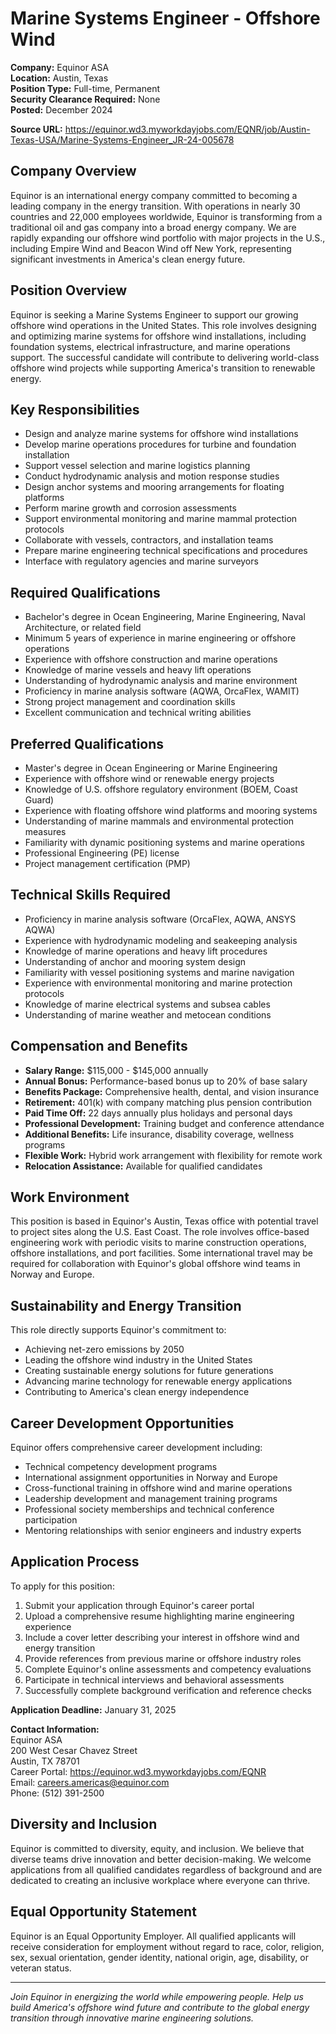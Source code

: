 # Marine Systems Engineer - Offshore Wind

**Company:** Equinor ASA  
**Location:** Austin, Texas  
**Position Type:** Full-time, Permanent  
**Security Clearance Required:** None  
**Posted:** December 2024  

**Source URL:** https://equinor.wd3.myworkdayjobs.com/EQNR/job/Austin-Texas-USA/Marine-Systems-Engineer_JR-24-005678

## Company Overview

Equinor is an international energy company committed to becoming a leading company in the energy transition. With operations in nearly 30 countries and 22,000 employees worldwide, Equinor is transforming from a traditional oil and gas company into a broad energy company. We are rapidly expanding our offshore wind portfolio with major projects in the U.S., including Empire Wind and Beacon Wind off New York, representing significant investments in America's clean energy future.

## Position Overview

Equinor is seeking a Marine Systems Engineer to support our growing offshore wind operations in the United States. This role involves designing and optimizing marine systems for offshore wind installations, including foundation systems, electrical infrastructure, and marine operations support. The successful candidate will contribute to delivering world-class offshore wind projects while supporting America's transition to renewable energy.

## Key Responsibilities

- Design and analyze marine systems for offshore wind installations
- Develop marine operations procedures for turbine and foundation installation
- Support vessel selection and marine logistics planning
- Conduct hydrodynamic analysis and motion response studies
- Design anchor systems and mooring arrangements for floating platforms
- Perform marine growth and corrosion assessments
- Support environmental monitoring and marine mammal protection protocols
- Collaborate with vessels, contractors, and installation teams
- Prepare marine engineering technical specifications and procedures
- Interface with regulatory agencies and marine surveyors

## Required Qualifications

- Bachelor's degree in Ocean Engineering, Marine Engineering, Naval Architecture, or related field
- Minimum 5 years of experience in marine engineering or offshore operations
- Experience with offshore construction and marine operations
- Knowledge of marine vessels and heavy lift operations
- Understanding of hydrodynamic analysis and marine environment
- Proficiency in marine analysis software (AQWA, OrcaFlex, WAMIT)
- Strong project management and coordination skills
- Excellent communication and technical writing abilities

## Preferred Qualifications

- Master's degree in Ocean Engineering or Marine Engineering
- Experience with offshore wind or renewable energy projects
- Knowledge of U.S. offshore regulatory environment (BOEM, Coast Guard)
- Experience with floating offshore wind platforms and mooring systems
- Understanding of marine mammals and environmental protection measures
- Familiarity with dynamic positioning systems and marine operations
- Professional Engineering (PE) license
- Project management certification (PMP)

## Technical Skills Required

- Proficiency in marine analysis software (OrcaFlex, AQWA, ANSYS AQWA)
- Experience with hydrodynamic modeling and seakeeping analysis
- Knowledge of marine operations and heavy lift procedures
- Understanding of anchor and mooring system design
- Familiarity with vessel positioning systems and marine navigation
- Experience with environmental monitoring and marine protection protocols
- Knowledge of marine electrical systems and subsea cables
- Understanding of marine weather and metocean conditions

## Compensation and Benefits

- **Salary Range:** $115,000 - $145,000 annually
- **Annual Bonus:** Performance-based bonus up to 20% of base salary
- **Benefits Package:** Comprehensive health, dental, and vision insurance
- **Retirement:** 401(k) with company matching plus pension contribution
- **Paid Time Off:** 22 days annually plus holidays and personal days
- **Professional Development:** Training budget and conference attendance
- **Additional Benefits:** Life insurance, disability coverage, wellness programs
- **Flexible Work:** Hybrid work arrangement with flexibility for remote work
- **Relocation Assistance:** Available for qualified candidates

## Work Environment

This position is based in Equinor's Austin, Texas office with potential travel to project sites along the U.S. East Coast. The role involves office-based engineering work with periodic visits to marine construction operations, offshore installations, and port facilities. Some international travel may be required for collaboration with Equinor's global offshore wind teams in Norway and Europe.

## Sustainability and Energy Transition

This role directly supports Equinor's commitment to:
- Achieving net-zero emissions by 2050
- Leading the offshore wind industry in the United States
- Creating sustainable energy solutions for future generations
- Advancing marine technology for renewable energy applications
- Contributing to America's clean energy independence

## Career Development Opportunities

Equinor offers comprehensive career development including:
- Technical competency development programs
- International assignment opportunities in Norway and Europe
- Cross-functional training in offshore wind and marine operations
- Leadership development and management training programs
- Professional society memberships and technical conference participation
- Mentoring relationships with senior engineers and industry experts

## Application Process

To apply for this position:

1. Submit your application through Equinor's career portal
2. Upload a comprehensive resume highlighting marine engineering experience
3. Include a cover letter describing your interest in offshore wind and energy transition
4. Provide references from previous marine or offshore industry roles
5. Complete Equinor's online assessments and competency evaluations
6. Participate in technical interviews and behavioral assessments
7. Successfully complete background verification and reference checks

**Application Deadline:** January 31, 2025

**Contact Information:**  
Equinor ASA  
200 West Cesar Chavez Street  
Austin, TX 78701  
Career Portal: https://equinor.wd3.myworkdayjobs.com/EQNR  
Email: careers.americas@equinor.com  
Phone: (512) 391-2500

## Diversity and Inclusion

Equinor is committed to diversity, equity, and inclusion. We believe that diverse teams drive innovation and better decision-making. We welcome applications from all qualified candidates regardless of background and are dedicated to creating an inclusive workplace where everyone can thrive.

## Equal Opportunity Statement

Equinor is an Equal Opportunity Employer. All qualified applicants will receive consideration for employment without regard to race, color, religion, sex, sexual orientation, gender identity, national origin, age, disability, or veteran status.

---

*Join Equinor in energizing the world while empowering people. Help us build America's offshore wind future and contribute to the global energy transition through innovative marine engineering solutions.*